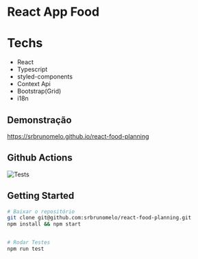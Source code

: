 # React App Food  

# Techs
- React
- Typescript 
- styled-components 
- Context Api
- Bootstrap(Grid)
- i18n

## Demonstração  
https://srbrunomelo.github.io/react-food-planning

## Github Actions
![Tests](https://github.com/srbrunomelo/react-food-planning/actions/workflows/node.js.yml/badge.svg)

## Getting Started
 
```bash
# Baixar o repositório
git clone git@github.com:srbrunomelo/react-food-planning.git
npm install && npm start


# Rodar Testes
npm run test
```
 
